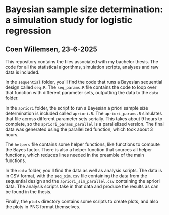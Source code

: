 # Bayesian sample size determination: a simulation study for logistic regression
## Coen Willemsen, 23-6-2025
This repository contains the files associated with my bachelor thesis. The code for all the statistical algorithms, simulation scripts, analyses and raw data is included.

In the ```sequential``` folder, you'll find the code that runs a Bayesian sequential design called ```seq.R```. The ```seq_params.R``` file contains the code to loop over that function with different parameter sets, outputting the data to the ```data``` folder.

In the ```apriori``` folder, the script to run a Bayesian a priori sample size determination is included called ```apriori.R```. The ```apriori_params.R``` simulates that file across different parameter sets serially. 
This takes about 9 hours to complete, so the ```apriori_params_parallel``` is a parallelized version. The final data was generated using the parallelized function, which took about 3 hours.

The ```helpers``` file contains some helper functions, like functions to compute the Bayes factor. There is also a helper function that sources all helper functions, which reduces lines needed in the preamble of the main functions.

In the ```data``` folder, you'll find the data as well as analysis scripts. The data is in CSV format, with the ```seq_sim.csv``` file containing the data from the sequential design and the ```apriori_sim_parallel.csv``` containing the apriori data.
The analysis scripts take in that data and produce the results as can be found in the thesis.

Finally, the ```plots``` directory contains some scripts to create plots, and also the plots in PNG format themselves.
